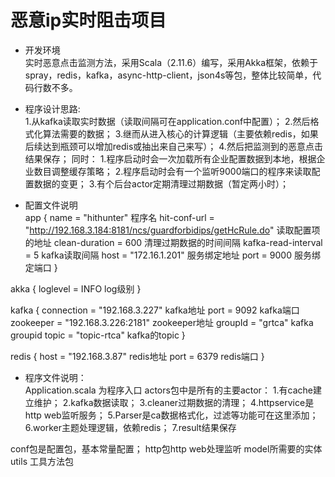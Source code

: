 # 恶意ip实时阻击项目

* 开发环境  
实时恶意点击监测方法，采用Scala（2.11.6）编写，采用Akka框架，依赖于spray，redis，kafka，async-http-client，json4s等包，整体比较简单，代码行数不多。

* 程序设计思路:  
1.从kafka读取实时数据（读取间隔可在application.conf中配置）；
2.然后格式化算法需要的数据；
3.继而从进入核心的计算逻辑（主要依赖redis，如果后续达到瓶颈可以增加redis或抽出来自己来写）；
4.然后把监测到的恶意点击结果保存；
同时：
1.程序启动时会一次加载所有企业配置数据到本地，根据企业数目调整缓存策略；
2.程序启动时会有一个监听9000端口的程序来读取配置数据的变更；
3.有个后台actor定期清理过期数据（暂定两小时）；

* 配置文件说明  
app {
  name = "hithunter"  程序名
  hit-conf-url = "http://192.168.3.184:8181/ncs/guardforbidips/getHcRule.do" 读取配置项的地址
  clean-duration = 600        清理过期数据的时间间隔
  kafka-read-interval = 5     kafka读取间隔
  host = "172.16.1.201"          服务绑定地址
  port = 9000                 服务绑定端口
}

akka {
  loglevel = INFO             log级别
}

kafka {
  connection = "192.168.3.227"     kafka地址
  port = 9092                      kafka端口
  zookeeper = "192.168.3.226:2181" zookeeper地址
  groupId = "grtca"                kafka groupid
  topic = "topic-rtca"             kafka的topic
}

redis {
  host = "192.168.3.87"     redis地址
  port = 6379                redis端口
}

* 程序文件说明：  
Application.scala 为程序入口
actors包中是所有的主要actor：
1.有cache建立维护；
2.kafka数据读取；
3.cleaner过期数据的清理；
4.httpservice是http web监听服务；
5.Parser是ca数据格式化，过滤等功能可在这里添加；
6.worker主题处理逻辑，依赖redis；
7.result结果保存

conf包是配置包，基本常量配置；
http包http web处理监听
model所需要的实体
utils 工具方法包

